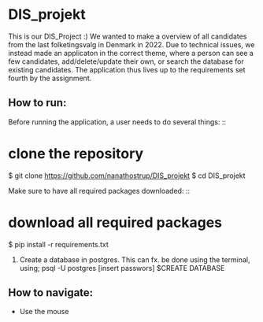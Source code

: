 # DIS_projekt

This is our DIS_Project :)
We wanted to make a overview of all candidates from the last folketingsvalg in Denmark in 2022.
Due to technical issues, we instead made an applicaton in the correct theme, where a person can see a few candidates, add/delete/update their own, or search the database for existing candidates. The application thus lives up to the requirements set fourth by the assignment. 


## How to run:

Before running the application, a user needs to do several things: ::

  # clone the repository
  $ git clone https://github.com/nanathostrup/DIS_projekt
  $ cd DIS_projekt 

Make sure to have all required packages downloaded: ::
  
  # download all required packages
  $ pip install -r requirements.txt

1. Create a database in postgres. This can fx. be done using the terminal, using;
psql -U postgres
[insert passwors]
$CREATE DATABASE

## How to navigate:
- Use the mouse
